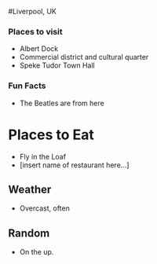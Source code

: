 #Liverpool, UK

### Places to visit
 - Albert Dock
 - Commercial district and cultural quarter
 - Speke Tudor Town Hall

### Fun Facts
 - The Beatles are from here

# Places to Eat
 - Fly in the Loaf
 - [insert name of restaurant here...]

## Weather
 - Overcast, often

## Random
 - On the up.
